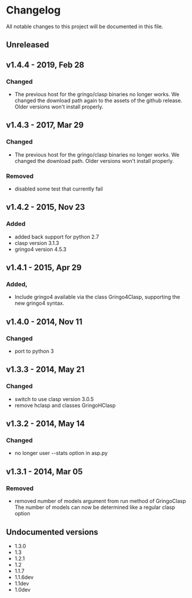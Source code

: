 # Changelog
All notable changes to this project will be documented in this file.

## Unreleased
## v1.4.4 - 2019, Feb 28
### Changed
- The previous host for the gringo/clasp binaries no longer works.
  We changed the download path again to the assets of the github release. Older versions won't install properly.

## v1.4.3 - 2017, Mar 29
### Changed
- The previous host for the gringo/clasp binaries no longer works.
  We changed the download path. Older versions won't install properly.
### Removed
- disabled some test that currently fail

## v1.4.2 - 2015, Nov 23
### Added
- added back support for python 2.7
- clasp version 3.1.3
- gringo4 version 4.5.3

## v1.4.1 - 2015, Apr 29
### Added,
- Include gringo4 available via the class Gringo4Clasp,
  supporting the new gringo4 syntax.
  
## v1.4.0 - 2014, Nov 11
### Changed
- port to python 3
 
## v1.3.3 -	2014, May 21
### Changed
- switch to use clasp version 3.0.5
- remove hclasp and classes GringoHClasp

## v1.3.2 - 2014, May 14
### Changed
- no longer user --stats option in asp.py

## v1.3.1 -	2014, Mar 05
### Removed
- removed number of models argument from run method of GringoClasp
  The number of models can now be determined like a regular clasp option
  
## Undocumented versions
- 1.3.0
- 1.3
- 1.2.1
- 1.2
- 1.1.7
- 1.1.6dev 	
- 1.1dev 	
- 1.0dev
